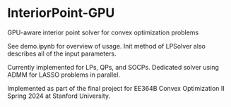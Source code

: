 # InteriorPoint-GPU
GPU-aware interior point solver for convex optimization problems

See demo.ipynb for overview of usage. Init method of LPSolver also describes all of the input parameters.

Currently implemented for LPs, QPs, and SOCPs. Dedicated solver using ADMM for LASSO problems in parallel.

Implemented as part of the final project for EE364B Convex Optimization II Spring 2024 at Stanford University.

